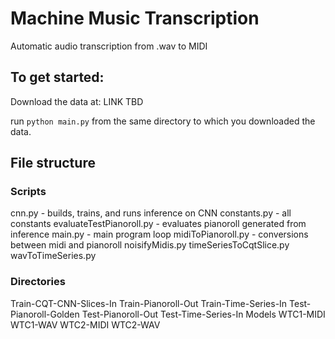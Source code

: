 # Machine Music Transcription

Automatic audio transcription from .wav to MIDI

## To get started:

Download the data at: LINK TBD

run `python main.py` from the same directory to which you downloaded the data.

## File structure

### Scripts
cnn.py - builds, trains, and runs inference on CNN
constants.py - all constants 
evaluateTestPianoroll.py - evaluates pianoroll generated from inference
main.py - main program loop
midiToPianoroll.py - conversions between midi and pianoroll
noisifyMidis.py
timeSeriesToCqtSlice.py
wavToTimeSeries.py

### Directories
Train-CQT-CNN-Slices-In
Train-Pianoroll-Out
Train-Time-Series-In
Test-Pianoroll-Golden
Test-Pianoroll-Out
Test-Time-Series-In
Models
WTC1-MIDI
WTC1-WAV
WTC2-MIDI
WTC2-WAV

